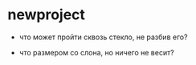 # newproject
- что может пройти сквозь стекло, не разбив его?

- что размером со слона, но ничего не весит?
